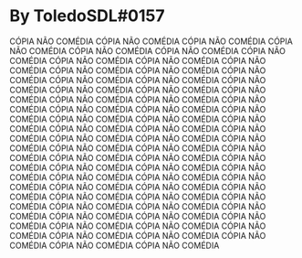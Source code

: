# By ToledoSDL#0157
CÓPIA NÃO COMÉDIA
CÓPIA NÃO COMÉDIA
CÓPIA NÃO COMÉDIA
CÓPIA NÃO COMÉDIA
CÓPIA NÃO COMÉDIA
CÓPIA NÃO COMÉDIA
CÓPIA NÃO COMÉDIA
CÓPIA NÃO COMÉDIA
CÓPIA NÃO COMÉDIA
CÓPIA NÃO COMÉDIA
CÓPIA NÃO COMÉDIA
CÓPIA NÃO COMÉDIA
CÓPIA NÃO COMÉDIA
CÓPIA NÃO COMÉDIA
CÓPIA NÃO COMÉDIA
CÓPIA NÃO COMÉDIA
CÓPIA NÃO COMÉDIA
CÓPIA NÃO COMÉDIA
CÓPIA NÃO COMÉDIA
CÓPIA NÃO COMÉDIA
CÓPIA NÃO COMÉDIA
CÓPIA NÃO COMÉDIA
CÓPIA NÃO COMÉDIA
CÓPIA NÃO COMÉDIA
CÓPIA NÃO COMÉDIA
CÓPIA NÃO COMÉDIA
CÓPIA NÃO COMÉDIA
CÓPIA NÃO COMÉDIA
CÓPIA NÃO COMÉDIA
CÓPIA NÃO COMÉDIA
CÓPIA NÃO COMÉDIA
CÓPIA NÃO COMÉDIA
CÓPIA NÃO COMÉDIA
CÓPIA NÃO COMÉDIA
CÓPIA NÃO COMÉDIA
CÓPIA NÃO COMÉDIA
CÓPIA NÃO COMÉDIA
CÓPIA NÃO COMÉDIA
CÓPIA NÃO COMÉDIA
CÓPIA NÃO COMÉDIA
CÓPIA NÃO COMÉDIA
CÓPIA NÃO COMÉDIA
CÓPIA NÃO COMÉDIA
CÓPIA NÃO COMÉDIA
CÓPIA NÃO COMÉDIA
CÓPIA NÃO COMÉDIA
CÓPIA NÃO COMÉDIA
CÓPIA NÃO COMÉDIA
CÓPIA NÃO COMÉDIA
CÓPIA NÃO COMÉDIA
CÓPIA NÃO COMÉDIA
CÓPIA NÃO COMÉDIA
CÓPIA NÃO COMÉDIA
CÓPIA NÃO COMÉDIA
CÓPIA NÃO COMÉDIA
CÓPIA NÃO COMÉDIA
CÓPIA NÃO COMÉDIA
CÓPIA NÃO COMÉDIA
CÓPIA NÃO COMÉDIA
CÓPIA NÃO COMÉDIA
CÓPIA NÃO COMÉDIA
CÓPIA NÃO COMÉDIA
CÓPIA NÃO COMÉDIA
CÓPIA NÃO COMÉDIA
CÓPIA NÃO COMÉDIA
CÓPIA NÃO COMÉDIA